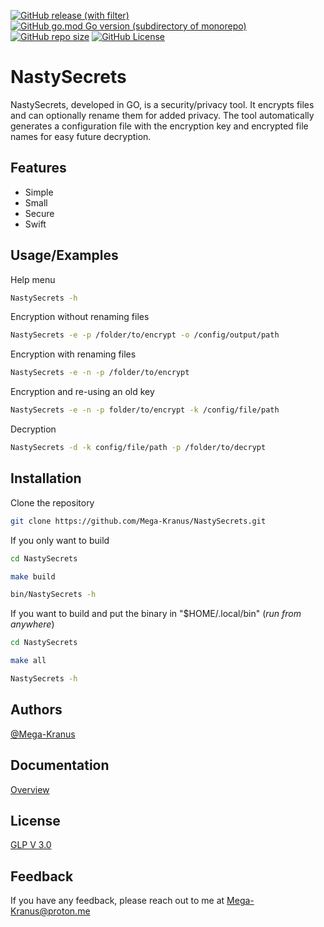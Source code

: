 <a href="https://github.com/Mega-Kranus/NastySecrets/releases/latest">![GitHub release (with filter)](https://img.shields.io/github/v/release/mega-kranus/NastySecrets?style=flat-square&color=%23018c08)</a>
<a href="https://github.com/Mega-Kranus/NastySecrets/blob/main/go.mod">![GitHub go.mod Go version (subdirectory of monorepo)](https://img.shields.io/github/go-mod/go-version/mega-kranus/NastySecrets?style=flat-square)</a>
<a href="https://github.com/Mega-Kranus/NastySecrets/">![GitHub repo size](https://img.shields.io/github/repo-size/mega-kranus/NastySecrets?style=flat-square)</a>
<a href="https://github.com/Mega-Kranus/NastySecrets/blob/main/LICENSE">![GitHub License](https://img.shields.io/github/license/mega-kranus/NastySecrets?style=flat-square)</a>

# NastySecrets

NastySecrets, developed in GO, is a security/privacy tool. It encrypts files and can optionally rename them for added privacy. The tool automatically generates a configuration file with the encryption key and encrypted file names for easy future decryption.


## Features

- Simple
- Small
- Secure
- Swift




## Usage/Examples

Help menu
```bash
NastySecrets -h
```

Encryption without renaming files
```bash
NastySecrets -e -p /folder/to/encrypt -o /config/output/path
```

Encryption with renaming files
```bash
NastySecrets -e -n -p /folder/to/encrypt
```

Encryption and re-using an old key
```bash
NastySecrets -e -n -p folder/to/encrypt -k /config/file/path
```

Decryption
```bash
NastySecrets -d -k config/file/path -p /folder/to/decrypt
```



## Installation

Clone the repository

```bash
git clone https://github.com/Mega-Kranus/NastySecrets.git
```

If you only want to build
```bash
cd NastySecrets
```
```bash
make build
```
```bash
bin/NastySecrets -h
```

If you want to build and put the binary in "$HOME/.local/bin" (_run from anywhere_)
```bash
cd NastySecrets
```
```bash
make all
```
```bash
NastySecrets -h
```

## Authors

[@Mega-Kranus](https://www.github.com/Mega-Kranus)


## Documentation

[Overview](https://github.com/Mega-Kranus/NastySecrets/tree/main/docs)


## License

[GLP V 3.0](https://github.com/Mega-Kranus/NastySecrets/blob/main/LICENSE)


## Feedback

If you have any feedback, please reach out to me at Mega-Kranus@proton.me
